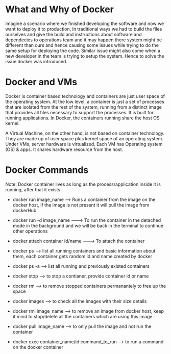 # What and Why of Docker

Imagine a scenario where we finished developing the software and now we want to deploy it to production, In traditional ways we had to build the files ourselves and give the build and instructions about software and dependecies to operations team and it may happen there system might be different than ours and hence causing some issues while trying to do the same setup for deploying the code. Similar issue might also come when a new developer in the team is trying to setup the system. Hence to solve the issue docker was introduced.



# Docker and VMs

Docker is container based technology and containers are just user space of the operating system. At the low level, a container is just a set of processes that are isolated from the rest of the system, running from a distinct image that provides all files necessary to support the processes. It is built for running applications. In Docker, the containers running share the host OS kernel.

A Virtual Machine, on the other hand, is not based on container technology. They are made up of user space plus kernel space of an operating system. Under VMs, server hardware is virtualized. Each VM has Operating system (OS) & apps. It shares hardware resource from the host.


# Docker Commands

Note: Docker container lives as long as the process/application inside it is running, after that it exists

* docker run image_name  --> Runs a container from the image on the docker host, if the image is not present it will pull the image from dockerHub

* docker run -d image_name ---> To run the container in the detached mode in the background and we will be back in the terminal to continue other operations

* docker attach container id/name ---> To attach the container

* docker ps --> list all running containers and basic information about them, each container gets random id and name created by docker

* docker ps -a --> list all running and previously existed containers

* docker stop -->  to stop a contianer, provide container id or name

* docker rm --> to remove stopped containers permanantely to free up the space

* docker images --> to check all the images with their size details

* docker rmi image_name --> to remove an image from docker host, keep it mind to stop/delete all the containers which are using this image.

* docker pull image_name --> to only pull the image and not run the container

* docker exec container_name/id command_to_run --> to run a command on the docker container


